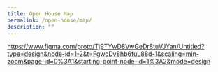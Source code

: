 ```yaml
---
title: Open House Map
permalink: /open-house/map/
description: ""
---
```

https://www.figma.com/proto/Tj9TYwD8VwGeDr8tuVJYan/Untitled?type=design&node-id=1-2&t=FgwcDv8hb6fuL88d-1&scaling=min-zoom&page-id=0%3A1&starting-point-node-id=1%3A2&mode=design